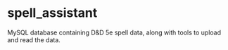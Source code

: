 # spell_assistant
MySQL database containing D&amp;D 5e spell data, along with tools to upload and read the data.
